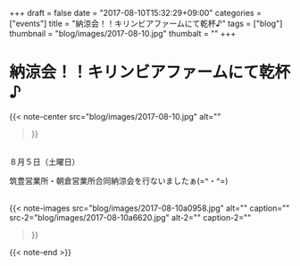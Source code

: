 +++
draft = false
date = "2017-08-10T15:32:29+09:00"
categories = ["events"]
title = "納涼会！！キリンビアファームにて乾杯♪"
tags = ["blog"]
thumbnail = "blog/images/2017-08-10.jpg"
thumbalt = ""
+++
# 納涼会！！キリンビアファームにて乾杯♪

{{< note-center
    src="blog/images/2017-08-10.jpg"
    alt=""
>}}

<br>
８月５日（土曜日）<br>
 
筑豊営業所・朝倉営業所合同納涼会を行ないましたぁ(=^・^=)<br><br>

{{< note-images 
    src="blog/images/2017-08-10a0958.jpg" alt="" caption=""
    src-2="blog/images/2017-08-10a6620.jpg" alt-2="" caption-2=""
>}}



{{< note-end >}}


